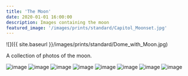 ```yaml
---
title: 'The Moon'
date: 2020-01-01 16:00:00
description: Images containing the moon
featured_image: '/images/prints/standard/Capitol_Moonset.jpg'
---
```


![]({{ site.baseurl }}/images/prints/standard/Dome_with_Moon.jpg)

A collection of photos of the moon.

<div class="gallery" data-columns="3">
    <img src="{{ site.baseurl }}/images/prints/standard/Capitol_Moonset.jpg" alt="image" />
    <img src="{{ site.baseurl }}/images/prints/standard/Statehouse_Eclipse.jpg" alt="image" />
    <img src="{{ site.baseurl }}/images/prints/standard/Cold_Capitol_Moonrise.jpg" alt="image" />
    <img src="{{ site.baseurl }}/images/prints/standard/Conimicut_Pink_Moon.jpg" alt="image" />
    <img src="{{ site.baseurl }}/images/prints/standard/Dome_with_Moon.jpg" alt="image" />
    <img src="{{ site.baseurl }}/images/prints/standard/Dutch_Island_Moonrise_I.jpg" alt="image" />
    <img src="{{ site.baseurl }}/images/prints/standard/Dutch_Island_Moonrise_II.jpg" alt="image" />
    <img src="{{ site.baseurl }}/images/prints/standard/Dutch_Island_Moonrise_III.jpg" alt="image" />
</div>